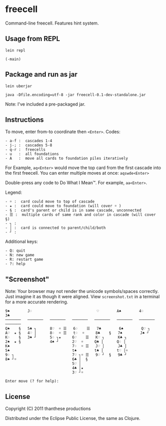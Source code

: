 # freecell

Command-line freecell.  Features hint system.

## Usage from REPL

    lein repl

    (-main)

## Package and run as jar

    lein uberjar

    java -Dfile.encoding=utf-8 -jar freecell-0.1-dev-standalone.jar

Note: I've included a pre-packaged jar.

## Instructions

To move, enter from-to coordinate then `<Enter>`. Codes:

    - a-f :  cascades 1-4
    - j-; :  cascades 5-8
    - q-r :  freecells
    - u   :  all foundations
    - A   :  move all cards to foundation piles iteratively

For Example, `aq<Enter>` would move the top card from the first cascade into
the first freecell.  You can enter multiple moves at once: `aqswde<Enter>`

Double-press any code to Do What I Mean™.  For example, `aa<Enter>`.

Legend:

    - ☼ :  card could move to top of cascade
    - ★ :  card could move to foundation (will cover ☼ )
    - § :  card's parent or child is in same cascade, unconnected
    - ☰ :  multiple cards of same rank and color in cascade (will cover §)
    - ┐ :
    - │ :  card is connected to parent/child/both
    - ┘ :

Additional keys:

    - Q: quit
    - N: new game
    - R: restart game
    - ?: help

## "Screenshot"

Note: Your browser may not render the unicode symbols/spaces correctly.  Just
imagine it as though it were aligned.  View `screenshot.txt` in a terminal for
a more accurate rendering.

    9♠        J♢                             ♡        A♠        4♢        3♣
    ───────   ───────   ───────   ───────   ───────   ───────   ───────   ───────
    Q♠    §   5♣ ┐      8♡  ☼ ☰   6♢    ☰   7♣        6♠        Q♡ ┐
    A♡  ★ §   4♡ │      8♢  ☼ ☰   t♢  ☼     8♣    §   7♠        J♠ ┘
    K♢    §   3♠ ┘      5♢ ┐★     6♡    ☰   K♡ ┐      K♣ ┐
    2♠  ★ §             4♠ ┘      2♡  ☼     Q♣ │      Q♢ │
    K♠                            7♢  ☼ ☰   J♡ │      J♣ │
    5♠                            t♠        t♣ │      t♡ │☼
    9♢ ┐                          7♡ ┐☼ ☰   9♡ ┘  §   9♣ ┘
    8♠ ┘☼                         6♣ │  §
                                  5♡ │
                                  4♣ │★
                                  3♡ ┘☼

    Enter move (? for help):

## License

Copyright (C) 2011 thanthese productions

Distributed under the Eclipse Public License, the same as Clojure.

